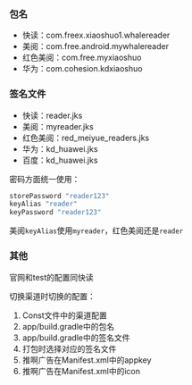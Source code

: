 ### 包名

- 快读：com.freex.xiaoshuo1.whalereader
- 美阅：com.free.android.mywhalereader
- 红色美阅：com.free.myxiaoshuo
- 华为：com.cohesion.kdxiaoshuo

### 签名文件

- 快读：reader.jks
- 美阅：myreader.jks
- 红色美阅：red_meiyue_readers.jks
- 华为：kd_huawei.jks
- 百度：kd_huawei.jks

密码方面统一使用：
```groovy
storePassword "reader123"
keyAlias "reader"
keyPassword "reader123"
```
美阅`keyAlias`使用`myreader`，红色美阅还是`reader`

### 其他

官网和test的配置同快读

切换渠道时切换的配置：
1. Const文件中的渠道配置
3. app/build.gradle中的包名
4. app/build.gradle中的签名文件
5. 打包时选择对应的签名文件
6. 推啊广告在Manifest.xml中的appkey
6. 推啊广告在Manifest.xml中的icon

